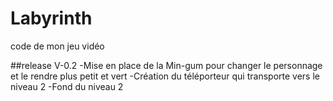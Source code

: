 # Labyrinth
code de mon jeu vidéo

##release V-0.2
-Mise en place de la Min-gum pour changer le personnage et le rendre plus petit et vert
-Création du téléporteur qui transporte vers le niveau 2
-Fond du niveau 2
